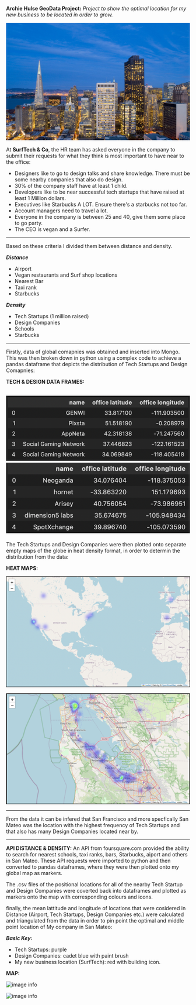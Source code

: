 **Archie Hulse GeoData Project:**
*Project to show the optimal location for my new business to be located in order to grow.*

![image info](./images/san-francisco.png)

 At **SurfTech & Co**, the HR team has asked everyone in the company to submit their requests for what they think is most important to have near to the office:

- Designers like to go to design talks and share knowledge. There must be some nearby companies that also do design.
- 30% of the company staff have at least 1 child.
- Developers like to be near successful tech startups that have raised at least 1 Million dollars.
- Executives like Starbucks A LOT. Ensure there's a starbucks not too far.
- Account managers need to travel a lot.
- Everyone in the company is between 25 and 40, give them some place to go party.
- The CEO is vegan and a Surfer.

---

Based on these criteria I divided them between distance and density.

***Distance***
 - Airport
 - Vegan restaurants and Surf shop locations
 - Nearest Bar
 - Taxi rank
 - Starbucks
 
***Density***
 - Tech Startups (1 million raised)
 - Design Companies
 - Schools
 - Starbucks

---

Firstly, data of global comapnies was obtained and inserted into Mongo. This was then broken down in python using a complex code to achieve a pandas dataframe that depicts the distribution of Tech Startups and Design Comapnies:

**TECH & DESIGN DATA FRAMES:**

![image info](./images/datasettech.png)
![image info](./images/datasetdesign.png)
---

The Tech Startups and Design Companies were then plotted onto separate empty maps of the globe in heat density format, in order to determin the distribution from the data:

**HEAT MAPS:**

![image info](./images/map_tech.png)

![image info](./images/map_design.png)


---


From the data it can be infered that San Francisco and more specfically San Mateo was the location with the highest frequency of Tech Startups and that also has many Design Companies located near by.

---

**API DISTANCE & DENSITY:**
An API from foursquare.com provided the ability to search for nearest schools, taxi ranks, bars, Starbucks, aiport and others in San Mateo.
These API requests were imported to python and then converted to pandas dataframes, where they were then plotted onto my global map as markers.

The .csv files of the positional locations for all of the nearby Tech Startup and Design Companies were coverted back into dataframes and plotted as markers onto the map with corresponding colours and icons.

finally, the mean lattitude and longitude of locations that were cosidered in Distance (Airport, Tech Startups, Design Companies etc.) were calculated and triangulated from the data in order to pin point the optimal and middle point location of My company in San Mateo: 

***Basic Key:***
  - Tech Startups: purple
  - Design Companies: cadet blue with paint brush
  - My new business location (SurfTech): red with building icon.

**MAP:**

![image info](./images/finalmapout.png)

![image info](./images/finalmapin.png)
